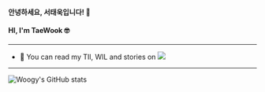 #### 안녕하세요, 서태욱입니다! 👋
#### HI, I'm TaeWook 🤓
***
- 🌱 You can read my TIl, WIL and stories on <a href="https://velog.io/@apolontes" target="_blank"><img src="https://camo.githubusercontent.com/7b23e15954e11bb3021bcce04bf25a7e4245d0338432f2e562a8b3e64c557fec/68747470733a2f2f696d672e736869656c64732e696f2f62616467652f56656c6f672d3230633939373f7374796c653d706c6173746963266c6f676f3d56696d656f266c6f676f436f6c6f723d7768697465" data-canonical-src="https://img.shields.io/badge/Velog-20c997?style=plastic&amp;logo=Vimeo&amp;logoColor=white" style="max-width: 100%;"/></a>

***
![Woogy's GitHub stats](https://github-readme-stats.vercel.app/api?username=woogys&show_icons=true&theme=radical)
